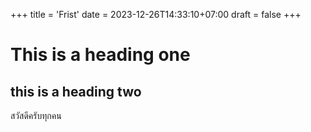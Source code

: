 +++
title = 'Frist'
date = 2023-12-26T14:33:10+07:00
draft = false
+++

# This  is  a heading one
## this is a heading two 

สวัสดีครับทุกคน